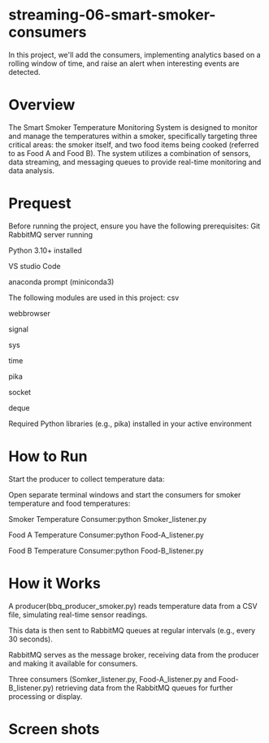 # streaming-06-smart-smoker-consumers
In this project, we'll add the consumers, implementing analytics based on a rolling window of time, and raise an alert when interesting events are detected.

# Overview 

The Smart Smoker Temperature Monitoring System is designed to monitor and manage the temperatures within a smoker, specifically targeting three critical areas: the smoker itself, and two food items being cooked (referred to as Food A and Food B). The system utilizes a combination of sensors, data streaming, and messaging queues to provide real-time monitoring and data analysis.

# Prequest 

Before running the project, ensure you have the following prerequisites:
Git
RabbitMQ server running

Python 3.10+ installed

VS studio Code

anaconda prompt (miniconda3)

The following modules are used in this project:
csv

webbrowser

signal

sys

time

pika

socket

deque

Required Python libraries (e.g., pika) installed in your active environment


# How to Run

Start the producer to collect temperature data:

Open separate terminal windows and start the consumers for smoker temperature and food temperatures:

Smoker Temperature Consumer:python Smoker_listener.py

Food A Temperature Consumer:python Food-A_listener.py

Food B Temperature Consumer:python Food-B_listener.py

# How it Works

A producer(bbq_producer_smoker.py) reads temperature data from a CSV file, simulating real-time sensor readings.

This data is then sent to RabbitMQ queues at regular intervals (e.g., every 30 seconds).

RabbitMQ serves as the message broker, receiving data from the producer and making it available for consumers.

Three consumers (Somker_listener.py, Food-A_listener.py and Food-B_listener.py) retrieving data from the RabbitMQ queues for further processing or display.

# Screen shots
